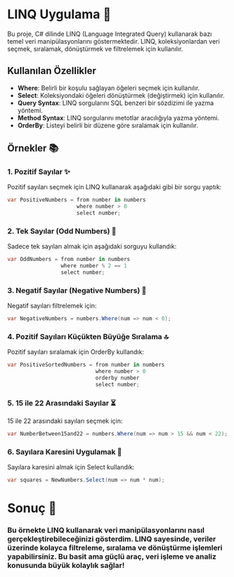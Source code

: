 # LINQ Uygulama 🌟

Bu proje, C# dilinde LINQ (Language Integrated Query) kullanarak bazı temel veri manipülasyonlarını göstermektedir. LINQ, koleksiyonlardan veri seçmek, sıralamak, dönüştürmek ve filtrelemek için kullanılır.

## Kullanılan Özellikler

- **Where**: Belirli bir koşulu sağlayan öğeleri seçmek için kullanılır.
- **Select**: Koleksiyondaki öğeleri dönüştürmek (değiştirmek) için kullanılır.
- **Query Syntax**: LINQ sorgularını SQL benzeri bir sözdizimi ile yazma yöntemi.
- **Method Syntax**: LINQ sorgularını metotlar aracılığıyla yazma yöntemi.
- **OrderBy**: Listeyi belirli bir düzene göre sıralamak için kullanılır.

## Örnekler 📚

### 1. **Pozitif Sayılar** ✨

Pozitif sayıları seçmek için LINQ kullanarak aşağıdaki gibi bir sorgu yaptık:

```csharp
var PositiveNumbers = from number in numbers
                      where number > 0
                      select number;
```
### 2. Tek Sayılar (Odd Numbers) 🔢

Sadece tek sayıları almak için aşağıdaki sorguyu kullandık:

```csharp
var OddNumbers = from number in numbers
                 where number % 2 == 1
                 select number;
```
### 3. Negatif Sayılar (Negative Numbers) 🚫

Negatif sayıları filtrelemek için:

```csharp
var NegativeNumbers = numbers.Where(num => num < 0);
```

### 4. Pozitif Sayıları Küçükten Büyüğe Sıralama 🔝

Pozitif sayıları sıralamak için OrderBy kullandık:

```csharp
var PositiveSortedNumbers = from number in numbers
                            where number > 0
                            orderby number
                            select number;

```

### 5. 15 ile 22 Arasındaki Sayılar ⏳
 
15 ile 22 arasındaki sayıları seçmek için:
```csharp
var NumberBetween15and22 = numbers.Where(num => num > 15 && num < 22);
```

### 6. Sayılara Karesini Uygulamak 🔲

Sayılara karesini almak için Select kullandık:

```csharp
var squares = NewNumbers.Select(num => num * num);
```

# Sonuç 🎉
### Bu örnekte LINQ kullanarak veri manipülasyonlarını nasıl gerçekleştirebileceğinizi gösterdim. LINQ sayesinde, veriler üzerinde kolayca filtreleme, sıralama ve dönüştürme işlemleri yapabilirsiniz. Bu basit ama güçlü araç, veri işleme ve analiz konusunda büyük kolaylık sağlar!
